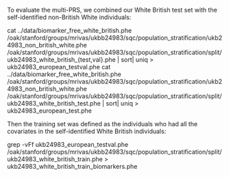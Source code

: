 To evaluate the multi-PRS, we combined our White British test set with the self-identified non-British White individuals:

cat ../data/biomarker_free_white_british.phe /oak/stanford/groups/mrivas/ukbb24983/sqc/population_stratification/ukb24983_non_british_white.phe /oak/stanford/groups/mrivas/ukbb24983/sqc/population_stratification/split/ukb24983_white_british_{test,val}.phe | sort| uniq > ukb24983_european_testval.phe
cat ../data/biomarker_free_white_british.phe /oak/stanford/groups/mrivas/ukbb24983/sqc/population_stratification/ukb24983_non_british_white.phe /oak/stanford/groups/mrivas/ukbb24983/sqc/population_stratification/split/ukb24983_white_british_test.phe | sort| uniq > ukb24983_european_test.phe

Then the training set was defined as the individuals who had all the covariates in the self-identified White British individuals:

grep -vFf ukb24983_european_testval.phe /oak/stanford/groups/mrivas/ukbb24983/sqc/population_stratification/split/ukb24983_white_british_train.phe > ukb24983_white_british_train_biomarkers.phe
